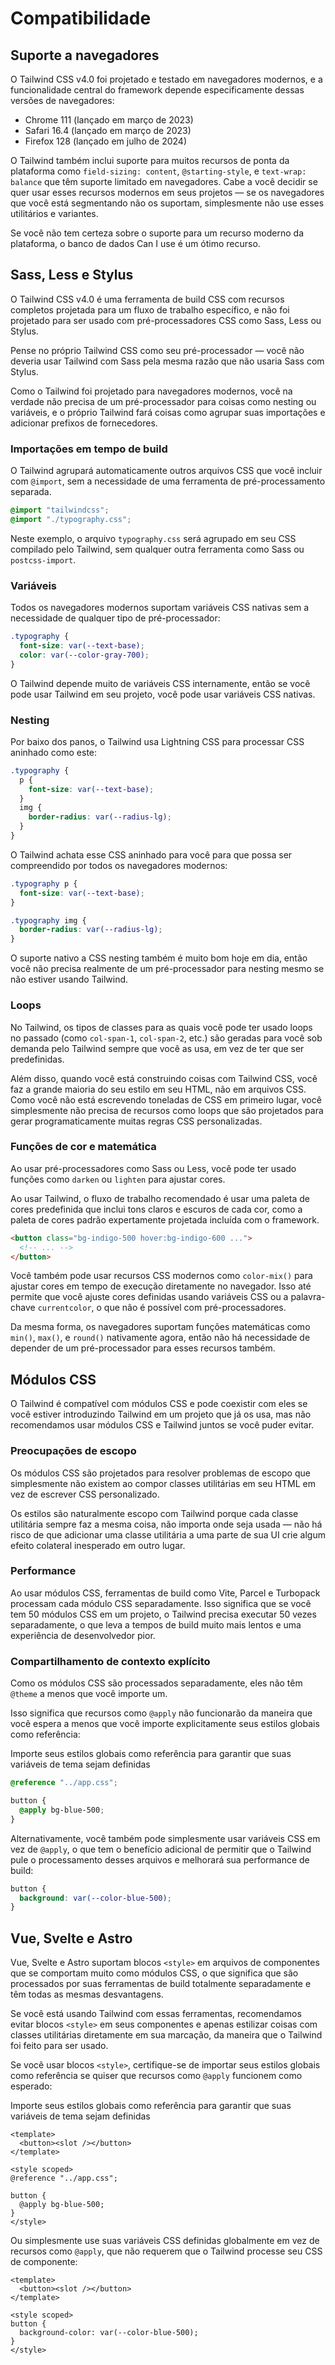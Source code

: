 # Compatibilidade

## Suporte a navegadores

O Tailwind CSS v4.0 foi projetado e testado em navegadores modernos, e a funcionalidade central do framework depende especificamente dessas versões de navegadores:

* Chrome 111 (lançado em março de 2023)
* Safari 16.4 (lançado em março de 2023)
* Firefox 128 (lançado em julho de 2024)

O Tailwind também inclui suporte para muitos recursos de ponta da plataforma como `field-sizing: content`, `@starting-style`, e `text-wrap: balance` que têm suporte limitado em navegadores. Cabe a você decidir se quer usar esses recursos modernos em seus projetos — se os navegadores que você está segmentando não os suportam, simplesmente não use esses utilitários e variantes.

Se você não tem certeza sobre o suporte para um recurso moderno da plataforma, o banco de dados Can I use é um ótimo recurso.

## Sass, Less e Stylus

O Tailwind CSS v4.0 é uma ferramenta de build CSS com recursos completos projetada para um fluxo de trabalho específico, e não foi projetado para ser usado com pré-processadores CSS como Sass, Less ou Stylus.

Pense no próprio Tailwind CSS como seu pré-processador — você não deveria usar Tailwind com Sass pela mesma razão que não usaria Sass com Stylus.

Como o Tailwind foi projetado para navegadores modernos, você na verdade não precisa de um pré-processador para coisas como nesting ou variáveis, e o próprio Tailwind fará coisas como agrupar suas importações e adicionar prefixos de fornecedores.

### Importações em tempo de build

O Tailwind agrupará automaticamente outros arquivos CSS que você incluir com `@import`, sem a necessidade de uma ferramenta de pré-processamento separada.

```css
@import "tailwindcss";
@import "./typography.css";
```

Neste exemplo, o arquivo `typography.css` será agrupado em seu CSS compilado pelo Tailwind, sem qualquer outra ferramenta como Sass ou `postcss-import`.

### Variáveis

Todos os navegadores modernos suportam variáveis CSS nativas sem a necessidade de qualquer tipo de pré-processador:

```css
.typography {
  font-size: var(--text-base);
  color: var(--color-gray-700);
}
```

O Tailwind depende muito de variáveis CSS internamente, então se você pode usar Tailwind em seu projeto, você pode usar variáveis CSS nativas.

### Nesting

Por baixo dos panos, o Tailwind usa Lightning CSS para processar CSS aninhado como este:

```css
.typography {
  p {
    font-size: var(--text-base);
  }
  img {
    border-radius: var(--radius-lg);
  }
}
```

O Tailwind achata esse CSS aninhado para você para que possa ser compreendido por todos os navegadores modernos:

```css
.typography p {
  font-size: var(--text-base);
}

.typography img {
  border-radius: var(--radius-lg);
}
```

O suporte nativo a CSS nesting também é muito bom hoje em dia, então você não precisa realmente de um pré-processador para nesting mesmo se não estiver usando Tailwind.

### Loops

No Tailwind, os tipos de classes para as quais você pode ter usado loops no passado (como `col-span-1`, `col-span-2`, etc.) são geradas para você sob demanda pelo Tailwind sempre que você as usa, em vez de ter que ser predefinidas.

Além disso, quando você está construindo coisas com Tailwind CSS, você faz a grande maioria do seu estilo em seu HTML, não em arquivos CSS. Como você não está escrevendo toneladas de CSS em primeiro lugar, você simplesmente não precisa de recursos como loops que são projetados para gerar programaticamente muitas regras CSS personalizadas.

### Funções de cor e matemática

Ao usar pré-processadores como Sass ou Less, você pode ter usado funções como `darken` ou `lighten` para ajustar cores.

Ao usar Tailwind, o fluxo de trabalho recomendado é usar uma paleta de cores predefinida que inclui tons claros e escuros de cada cor, como a paleta de cores padrão expertamente projetada incluída com o framework.

```html
<button class="bg-indigo-500 hover:bg-indigo-600 ...">
  <!-- ... -->
</button>
```

Você também pode usar recursos CSS modernos como `color-mix()` para ajustar cores em tempo de execução diretamente no navegador. Isso até permite que você ajuste cores definidas usando variáveis CSS ou a palavra-chave `currentcolor`, o que não é possível com pré-processadores.

Da mesma forma, os navegadores suportam funções matemáticas como `min()`, `max()`, e `round()` nativamente agora, então não há necessidade de depender de um pré-processador para esses recursos também.

## Módulos CSS

O Tailwind é compatível com módulos CSS e pode coexistir com eles se você estiver introduzindo Tailwind em um projeto que já os usa, mas não recomendamos usar módulos CSS e Tailwind juntos se você puder evitar.

### Preocupações de escopo

Os módulos CSS são projetados para resolver problemas de escopo que simplesmente não existem ao compor classes utilitárias em seu HTML em vez de escrever CSS personalizado.

Os estilos são naturalmente escopo com Tailwind porque cada classe utilitária sempre faz a mesma coisa, não importa onde seja usada — não há risco de que adicionar uma classe utilitária a uma parte de sua UI crie algum efeito colateral inesperado em outro lugar.

### Performance

Ao usar módulos CSS, ferramentas de build como Vite, Parcel e Turbopack processam cada módulo CSS separadamente. Isso significa que se você tem 50 módulos CSS em um projeto, o Tailwind precisa executar 50 vezes separadamente, o que leva a tempos de build muito mais lentos e uma experiência de desenvolvedor pior.

### Compartilhamento de contexto explícito

Como os módulos CSS são processados separadamente, eles não têm `@theme` a menos que você importe um.

Isso significa que recursos como `@apply` não funcionarão da maneira que você espera a menos que você importe explicitamente seus estilos globais como referência:

Importe seus estilos globais como referência para garantir que suas variáveis de tema sejam definidas

```css
@reference "../app.css";

button {
  @apply bg-blue-500;
}
```

Alternativamente, você também pode simplesmente usar variáveis CSS em vez de `@apply`, o que tem o benefício adicional de permitir que o Tailwind pule o processamento desses arquivos e melhorará sua performance de build:

```css
button {
  background: var(--color-blue-500);
}
```

## Vue, Svelte e Astro

Vue, Svelte e Astro suportam blocos `<style>` em arquivos de componentes que se comportam muito como módulos CSS, o que significa que são processados por suas ferramentas de build totalmente separadamente e têm todas as mesmas desvantagens.

Se você está usando Tailwind com essas ferramentas, recomendamos evitar blocos `<style>` em seus componentes e apenas estilizar coisas com classes utilitárias diretamente em sua marcação, da maneira que o Tailwind foi feito para ser usado.

Se você usar blocos `<style>`, certifique-se de importar seus estilos globais como referência se quiser que recursos como `@apply` funcionem como esperado:

Importe seus estilos globais como referência para garantir que suas variáveis de tema sejam definidas

```vue
<template>
  <button><slot /></button>
</template>

<style scoped>
@reference "../app.css";

button {
  @apply bg-blue-500;
}
</style>
```

Ou simplesmente use suas variáveis CSS definidas globalmente em vez de recursos como `@apply`, que não requerem que o Tailwind processe seu CSS de componente:

```vue
<template>
  <button><slot /></button>
</template>

<style scoped>
button {
  background-color: var(--color-blue-500);
}
</style>
```

